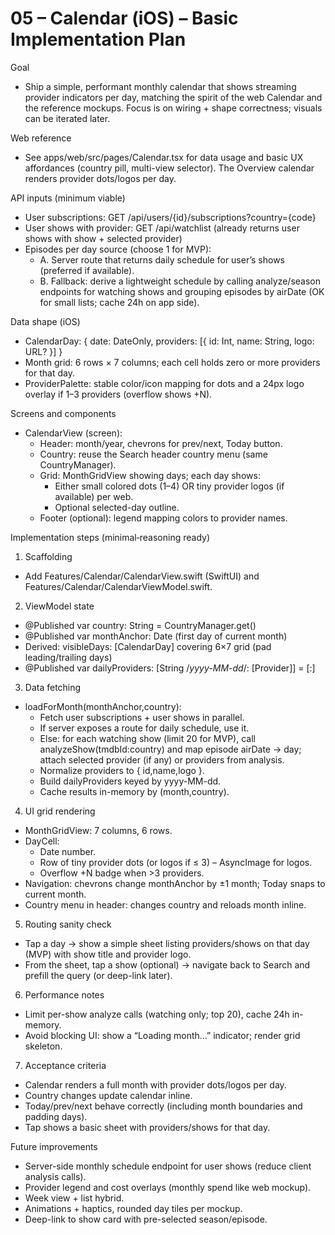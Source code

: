 # 05 – Calendar (iOS) – Basic Implementation Plan

Goal

- Ship a simple, performant monthly calendar that shows streaming provider indicators per day, matching the spirit of the web Calendar and the reference mockups. Focus is on wiring + shape correctness; visuals can be iterated later.

Web reference

- See apps/web/src/pages/Calendar.tsx for data usage and basic UX affordances (country pill, multi-view selector). The Overview calendar renders provider dots/logos per day.

API inputs (minimum viable)

- User subscriptions: GET /api/users/{id}/subscriptions?country={code}
- User shows with provider: GET /api/watchlist (already returns user shows with show + selected provider)
- Episodes per day source (choose 1 for MVP):
  - A. Server route that returns daily schedule for user’s shows (preferred if available).
  - B. Fallback: derive a lightweight schedule by calling analyze/season endpoints for watching shows and grouping episodes by airDate (OK for small lists; cache 24h on app side).

Data shape (iOS)

- CalendarDay: { date: DateOnly, providers: [{ id: Int, name: String, logo: URL? }] }
- Month grid: 6 rows × 7 columns; each cell holds zero or more providers for that day.
- ProviderPalette: stable color/icon mapping for dots and a 24px logo overlay if 1–3 providers (overflow shows +N).

Screens and components

- CalendarView (screen):
  - Header: month/year, chevrons for prev/next, Today button.
  - Country: reuse the Search header country menu (same CountryManager).
  - Grid: MonthGridView showing days; each day shows:
    - Either small colored dots (1–4) OR tiny provider logos (if available) per web.
    - Optional selected-day outline.
  - Footer (optional): legend mapping colors to provider names.

Implementation steps (minimal‑reasoning ready)

1. Scaffolding

- Add Features/Calendar/CalendarView.swift (SwiftUI) and Features/Calendar/CalendarViewModel.swift.

2. ViewModel state

- @Published var country: String = CountryManager.get()
- @Published var monthAnchor: Date (first day of current month)
- Derived: visibleDays: [CalendarDay] covering 6×7 grid (pad leading/trailing days)
- @Published var dailyProviders: [String /_yyyy-MM-dd_/: [Provider]] = [:]

3. Data fetching

- loadForMonth(monthAnchor,country):
  - Fetch user subscriptions + user shows in parallel.
  - If server exposes a route for daily schedule, use it.
  - Else: for each watching show (limit 20 for MVP), call analyzeShow(tmdbId:country) and map episode airDate → day; attach selected provider (if any) or providers from analysis.
  - Normalize providers to { id,name,logo }.
  - Build dailyProviders keyed by yyyy-MM-dd.
  - Cache results in-memory by (month,country).

4. UI grid rendering

- MonthGridView: 7 columns, 6 rows.
- DayCell:
  - Date number.
  - Row of tiny provider dots (or logos if ≤ 3) – AsyncImage for logos.
  - Overflow +N badge when >3 providers.
- Navigation: chevrons change monthAnchor by ±1 month; Today snaps to current month.
- Country menu in header: changes country and reloads month inline.

5. Routing sanity check

- Tap a day → show a simple sheet listing providers/shows on that day (MVP) with show title and provider logo.
- From the sheet, tap a show (optional) → navigate back to Search and prefill the query (or deep-link later).

6. Performance notes

- Limit per-show analyze calls (watching only; top 20), cache 24h in-memory.
- Avoid blocking UI: show a “Loading month…” indicator; render grid skeleton.

7. Acceptance criteria

- Calendar renders a full month with provider dots/logos per day.
- Country changes update calendar inline.
- Today/prev/next behave correctly (including month boundaries and padding days).
- Tap shows a basic sheet with providers/shows for that day.

Future improvements

- Server-side monthly schedule endpoint for user shows (reduce client analysis calls).
- Provider legend and cost overlays (monthly spend like web mockup).
- Week view + list hybrid.
- Animations + haptics, rounded day tiles per mockup.
- Deep-link to show card with pre-selected season/episode.
